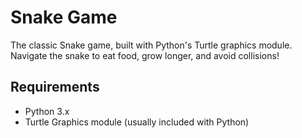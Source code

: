 # Snake Game

The classic Snake game, built with Python's Turtle graphics module. Navigate the snake to eat food, grow longer, and avoid collisions!

## Requirements

- Python 3.x
- Turtle Graphics module (usually included with Python)
